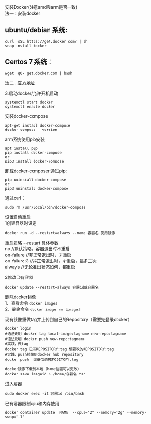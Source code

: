 
安装Docker(注意amd和arm是否一致)  
法一：安装docker   
## ubuntu/debian 系统: 
```
curl -sSL https://get.docker.com/ | sh
snap install docker
```
## Centos 7 系统：  
```
wget -qO- get.docker.com | bash 
 ```  
法二：[官方地址](https://docs.docker.com/engine/install/)  

3.启动docker/允许开机启动  
 ```  
systemctl start docker 
systemctl enable docker 
```

安装docker-compose
```
apt-get install docker-compose
docker-compose --version
```
arm系统使用pip安装 
```
apt install pip
pip install docker-compose
or
pip3 install docker-compose
```

卸载docker-composer
通过pip:  
```
pip uninstall docker-compose
or
pip3 uninstall docker-compose
```

通过curl：  
```
sudo rm /usr/local/bin/docker-compose
```  

设置自动重启  
1创建容器时设定  
```
docker run -d --restart=always --name 容器名 使用镜像
```
重启策略 --restart 具体参数  
no  //默认策略，容器退出时不重启  
on-failure  //非正常退出时，才重启  
on-failure:3  //非正常退出时，才重启，最多三次  
alwayls  //无论推出状态如何，都重启  

2修改已有容器  
```
docker update --restart=always 容器id或容器名
```


删除docker镜像  
1、查看命令  ```docker images```  
2、删除命令  ```docker image rm [image]```

现有镜像重做tag并上传到自己的Repository（需要先登录docker）  
```
docker login
#语法说明 docker tag local-image:tagname new-repo:tagname
#语法说明 docker push new-repo:tagname
#实践，做tag
docker tag 已有REPOSITORY:tag 想要改的REPOSITORY:tag
#实践，push镜像到docker hub repository
docker push  想要改的REPOSITORY:tag

docker镜像下载到本地（home位置可以更改）
docker save imageid > /home/容器名.tar
```  

进入容器  
```
sudo docker exec -it 容器id /bin/bash
```  

已有容器限制cpu和内存使用  
```
docker container update  NAME  --cpus="2" --memory="2g" --memory-swap="-1"  
```  
